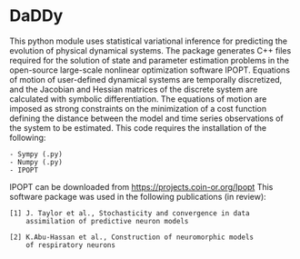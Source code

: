# DaDDy

This python module uses statistical variational inference 
for predicting the evolution of physical dynamical systems.
The package generates C++ files required for the
solution of state and parameter estimation problems in the
open-source large-scale ​nonlinear optimization software
IPOPT. Equations of motion of user-defined dynamical systems 
are temporally discretized, and the Jacobian and Hessian 
matrices of the discrete system are calculated with symbolic 
differentiation. The equations of motion are imposed as 
strong constraints on the minimization of a cost function
defining the distance between the model and time series 
observations of the system to be estimated.
This code requires the installation of the following:
    
    - Sympy (.py)
    - Numpy (.py)
    - IPOPT 
    
IPOPT can be downloaded from https://projects.coin-or.org/Ipopt
This software package was used in the following publications
(in review):
    
    [1] J. Taylor et al., Stochasticity and convergence in data 
        assimilation of predictive neuron models
        
    [2] K.Abu-Hassan et al., Construction of neuromorphic models 
        of respiratory neurons
